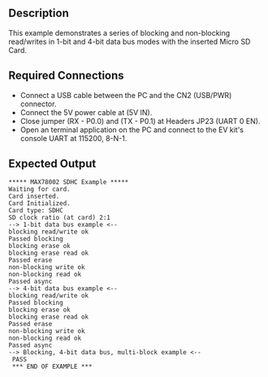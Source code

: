 ## Description

This example demonstrates a series of blocking and non-blocking read/writes in 1-bit and 4-bit data bus modes with the inserted Micro SD Card.

## Required Connections

-   Connect a USB cable between the PC and the CN2 (USB/PWR) connector.
-   Connect the 5V power cable at (5V IN).
-   Close jumper (RX - P0.0) and (TX - P0.1) at Headers JP23 (UART 0 EN).
-   Open an terminal application on the PC and connect to the EV kit's console UART at 115200, 8-N-1.

## Expected Output

```
***** MAX78002 SDHC Example *****
Waiting for card.
Card inserted.
Card Initialized.
Card type: SDHC
SD clock ratio (at card) 2:1
--> 1-bit data bus example <--
blocking read/write ok
Passed blocking
blocking erase ok
blocking erase read ok
Passed erase
non-blocking write ok
non-blocking read ok
Passed async
--> 4-bit data bus example <--
blocking read/write ok
Passed blocking
blocking erase ok
blocking erase read ok
Passed erase
non-blocking write ok
non-blocking read ok
Passed async
--> Blocking, 4-bit data bus, multi-block example <--
 PASS
 *** END OF EXAMPLE ***

```
